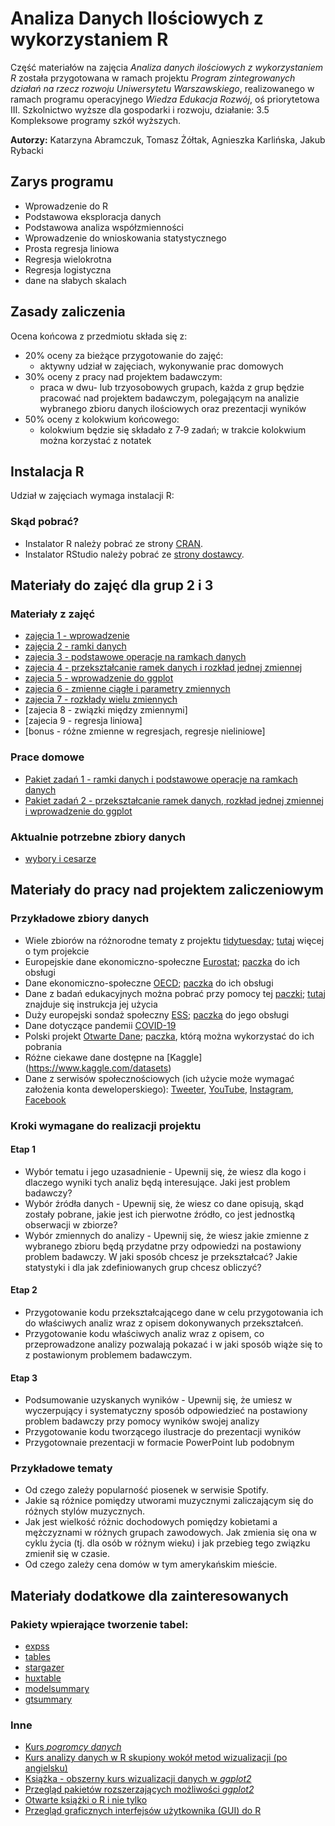 # Analiza Danych Ilościowych z wykorzystaniem R

Część materiałów na zajęcia *Analiza danych ilościowych z wykorzystaniem R* została przygotowana w ramach projektu *Program zintegrowanych działań na rzecz rozwoju Uniwersytetu Warszawskiego*, realizowanego w ramach programu operacyjnego *Wiedza Edukacja Rozwój*, oś priorytetowa III. Szkolnictwo wyższe dla gospodarki i rozwoju, działanie: 3.5 Kompleksowe programy szkół wyższych.

**Autorzy:** Katarzyna Abramczuk, Tomasz Żółtak, Agnieszka Karlińska, Jakub Rybacki

## Zarys programu
* Wprowadzenie do R
* Podstawowa eksploracja danych
* Podstawowa analiza współzmienności
* Wprowadzenie do wnioskowania statystycznego
* Prosta regresja liniowa
* Regresja wielokrotna
* Regresja logistyczna
* dane na słabych skalach

## Zasady zaliczenia
Ocena końcowa z przedmiotu składa się z:
* 20% oceny za bieżące przygotowanie do zajęć:
  * aktywny udział w zajęciach, wykonywanie prac domowych
* 30% oceny z pracy nad projektem badawczym: 
  * praca w dwu- lub trzyosobowych grupach, każda z grup będzie pracować nad projektem badawczym, polegającym na analizie wybranego zbioru danych ilościowych oraz prezentacji wyników
* 50% oceny z kolokwium końcowego:
  * kolokwium będzie się składało z 7‑9 zadań; w trakcie kolokwium można korzystać z notatek

## Instalacja R
Udział w zajęciach wymaga instalacji R:

### Skąd pobrać?

* Instalator R należy pobrać ze strony [CRAN](https://cran.r-project.org/).
* Instalator RStudio należy pobrać ze [strony dostawcy](https://www.rstudio.com/products/rstudio/download/#download).

## Materiały do zajęć dla grup 2 i 3

### Materiały z zajęć

* [zajęcia 1 - wprowadzenie](https://github.com/abramczuk/ADIWR/blob/main/grupy%202%20i%203/zajecia1%20-%20wprowadzenie.pdf)
* [zajęcia 2 - ramki danych](https://github.com/abramczuk/ADIWR/blob/main/grupy%202%20i%203/zajecia%202.zip)
* [zajecia 3 - podstawowe operacje na ramkach danych](https://github.com/abramczuk/ADIWR/blob/main/grupy%202%20i%203/zajecia%203.zip)
* [zajecia 4 - przekształcanie ramek danych i rozkład jednej zmiennej](https://github.com/abramczuk/ADIWR/blob/main/grupy%202%20i%203/zajecia%204.zip)
* [zajecia 5 - wprowadzenie do ggplot](https://github.com/abramczuk/ADIWR/blob/main/grupy%202%20i%203/zajecia%205.zip)
* [zajecia 6 - zmienne ciągłe i parametry zmiennych](https://github.com/abramczuk/ADIWR/blob/main/grupy%202%20i%203/zajecia%206.zip)
* [zajecia 7 - rozkłady wielu zmiennych](https://github.com/abramczuk/ADIWR/blob/main/grupy%202%20i%203/zajecia%207.zip)
* [zajecia 8 - związki między zmiennymi]
* [zajecia 9 - regresja liniowa]
* [bonus - różne zmienne w regresjach, regresje nieliniowe]

### Prace domowe

* [Pakiet zadań 1 - ramki danych i podstawowe operacje na ramkach danych](https://github.com/abramczuk/ADIWR/blob/main/grupy%202%20i%203/Pakiet%20zadan%201.zip)
* [Pakiet zadań 2 - przekształcanie ramek danych, rozkład jednej zmiennej i wprowadzenie do ggplot](https://github.com/abramczuk/ADIWR/blob/main/grupy%202%20i%203/Pakietzadan2.zip)

### Aktualnie potrzebne zbiory danych

* [wybory i cesarze](https://github.com/abramczuk/ADIWR/blob/main/grupy%202%20i%203/dane.zip)

## Materiały do pracy nad projektem zaliczeniowym

### Przykładowe zbiory danych

* Wiele zbiorów na różnorodne tematy z projektu [tidytuesday](https://github.com/rfordatascience/tidytuesday/tree/master/data); [tutaj](https://thomasmock.netlify.app/post/tidytuesday-a-weekly-social-data-project-in-r/) więcej o tym projekcie
* Europejskie dane ekonomiczno-społeczne [Eurostat](https://ec.europa.eu/eurostat/web/main/data/database); [paczka](https://cran.r-project.org/web/packages/eurostat/index.html) do ich obsługi 
* Dane ekonomiczno-społeczne [OECD](https://stats.oecd.org/); [paczka](https://cran.r-project.org/web/packages/OECD/) do ich obsługi
* Dane z badań edukacyjnych można pobrać przy pomocy tej [paczki](https://cran.r-project.org/web/packages/intsvy/); [tutaj](http://www.education.ox.ac.uk/research/r-intsvy-package/) znajduje się instrukcja jej użycia
* Duży europejski sondaż społeczny [ESS](https://www.europeansocialsurvey.org/); [paczka](https://cran.r-project.org/web/packages/essurvey/) do jego obsługi
* Dane dotyczące pandemii [COVID-19](https://cran.r-project.org/package=COVID19)
* Polski projekt [Otwarte Dane](https://www.gov.pl/web/cyfryzacja/otwarte-dane-dostep-standard-edukacja2); [paczka](https://cran.r-project.org/package=httr), którą można wykorzystać do ich pobrania
* Różne ciekawe dane dostępne na [Kaggle] (https://www.kaggle.com/datasets)
* Dane z serwisów społecznościowych (ich użycie może wymagać założenia konta deweloperskiego): [Tweeter](https://cran.r-project.org/package=rtweet), [YouTube](https://cran.r-project.org/package=tuber), [Instagram](https://cran.r-project.org/package=instaR), [Facebook](https://cran.r-project.org/package=Rfacebook)

### Kroki wymagane do realizacji projektu

#### Etap 1
* Wybór tematu i jego uzasadnienie - Upewnij się, że wiesz dla kogo i dlaczego wyniki tych analiz będą interesujące. Jaki jest problem badawczy? 
* Wybór źródła danych - Upewnij się, że wiesz co dane opisują, skąd zostały pobrane, jakie jest ich pierwotne źródło, co jest jednostką obserwacji w zbiorze?
* Wybór zmiennych do analizy - Upewnij się, że wiesz jakie zmienne z wybranego zbioru będą przydatne przy odpowiedzi na postawiony problem badawczy. W jaki sposób chcesz je przekształcać? Jakie statystyki i dla jak zdefiniowanych grup chcesz obliczyć? 

#### Etap 2
* Przygotowanie kodu przekształcającego dane w celu przygotowania ich do właściwych analiz wraz z opisem dokonywanych przekształceń.
* Przygotowanie kodu właściwych analiz wraz z opisem, co przeprowadzone analizy pozwalają pokazać i w jaki sposób wiąże się to z postawionym problemem badawczym.

#### Etap 3
* Podsumowanie uzyskanych wyników - Upewnij się, że umiesz w wyczerpujący i systematyczny sposób odpowiedzieć na postawiony problem badawczy przy pomocy wyników swojej analizy
* Przygotowanie kodu tworzącego ilustracje do prezentacji wyników
* Przygotownaie prezentacji w formacie PowerPoint lub podobnym

### Przykładowe tematy

* Od czego zależy popularność piosenek w serwisie Spotify.
* Jakie są różnice pomiędzy utworami muzycznymi zaliczającym się do różnych stylów muzycznych.
* Jak jest wielkość różnic dochodowych pomiędzy kobietami a mężczyznami w różnych grupach zawodowych. Jak zmienia się ona w cyklu życia (tj. dla osób w różnym wieku) i jak przebieg tego związku zmienił się w czasie.
* Od czego zależy cena domów w tym amerykańskim mieście.

## Materiały dodatkowe dla zainteresowanych

### Pakiety wpierające tworzenie tabel:
* [expss](https://gdemin.github.io/expss)
* [tables](https://cran.r-project.org/web/packages/tables)
* [stargazer](https://cran.r-project.org/web/packages/stargazer)
* [huxtable](https://cran.r-project.org/web/packages/huxtable)
* [modelsummary](https://vincentarelbundock.github.io/modelsummary)
* [gtsummary](https://www.danieldsjoberg.com/gtsummary)

### Inne
* [Kurs *pogromcy danych*](http://www.biecek.pl/R/#Pogromcy)
* [Kurs analizy danych w R skupiony wokół metod wizualizacji (po angielsku)](https://socviz.co/)
* [Książka - obszerny kurs wizualizacji danych w *ggplot2*](https://clauswilke.com/dataviz/) 
* [Przegląd pakietów rozszerzających możliwości *ggplot2*](https://exts.ggplot2.tidyverse.org/gallery) 
* [Otwarte książki o R i nie tylko](https://bookdown.org/)
* [Przegląd graficznych interfejsów użytkownika (GUI) do R](http://r4stats.com/articles/software-reviews/r-gui-comparison)
